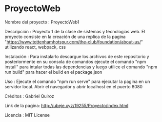# ProyectoWeb
Nombre del proyecto : ProyectoWeb1

Descripción : Proyecto 1 de la clase de sistemas y tecnologias web. El proyecto consiste en la creación de una replica de la pagina "https://www.tottenhamhotspur.com/the-club/foundation/about-us/" utilizando react, webpack, css

Instalación : Para instalarlo descargue los archivos de este repositorio y posteriormente en su consola de comandos ejecute el comando "npm install" para intalar todas las dependencias y luego utilice el comando "npm run build" para hacer el build en el package.json

Uso : Ejecute el comando "npm run serve" para ejecutar la pagina en un servidor local. Abrir el navegador y abrir localhost en el puerto 8080

Créditos : Gabriel Quiroz

Link de la pagina: http://ubeje.xyz/19255/Proyecto/index.html

Licencia : MIT License 
